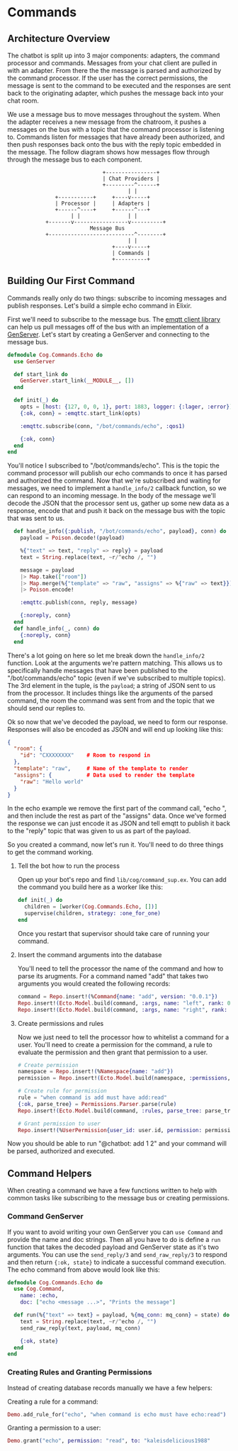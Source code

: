 # Commands

## Architecture Overview

The chatbot is split up into 3 major components: adapters, the command
processor and commands. Messages from your chat client are pulled in with an
adapter. From there the the message is parsed and authorized by the command
processor. If the user has the correct permissions, the message is sent to the
command to be executed and the responses are sent back to the originating
adapter, which pushes the message back into your chat room.

We use a message bus to move messages throughout the system. When the adapter
receives a new message from the chatroom, it pushes a messages on the bus with
a topic that the command processor is listening to. Commands listen for
messages that have already been authorized, and then push responses back onto
the bus with the reply topic embedded in the message. The follow diagram shows
how messages flow through through the message bus to each component.


                                  +----------------+
                                  | Chat Providers |
                                  +---------^------+
                                          | |
                   +-----------+     +----v-----+
                   | Processor |     | Adapters |
                   +------^----+     +------^---+
                        | |               | |
                +-------v-----------------v----------+
                              Message Bus
                +---------------------------^--------+
                                          | |
                                     +----v-----+
                                     | Commands |
                                     +----------+


## Building Our First Command


Commands really only do two things: subscribe to incoming messages and publish
responses. Let's build a simple echo command in Elixir.

First we'll need to subscribe to the message bus. The
[emqtt client library](https://github.com/emqtt/emqttc) can help us pull
messages off of the bus with an implementation of a
[GenServer](http://elixir-lang.org/docs/stable/elixir/GenServer.html). Let's
start by creating a GenServer and connecting to the message bus.

```elixir
defmodule Cog.Commands.Echo do
  use GenServer

  def start_link do
    GenServer.start_link(__MODULE__, [])
  end

  def init(_) do
    opts = [host: {127, 0, 0, 1}, port: 1883, logger: {:lager, :error}]
    {:ok, conn} = :emqttc.start_link(opts)

    :emqttc.subscribe(conn, "/bot/commands/echo", :qos1)

    {:ok, conn}
  end
end
```

You'll notice I subscribed to "/bot/commands/echo". This is the topic the
command processor will publish our echo commands to once it has parsed and
authorized the command. Now that we're subscribed and waiting for messages, we
need to implement a `handle_info/2` callback function, so we can respond to an
incoming message. In the body of the message we'll decode the JSON that the
processor sent us, gather up some new data as a response, encode that and push
it back on the message bus with the topic that was sent to us.

```elixir
  def handle_info({:publish, "/bot/commands/echo", payload}, conn) do
    payload = Poison.decode!(payload)

    %{"text" => text, "reply" => reply} = payload
    text = String.replace(text, ~r/^echo /, "")

    message = payload
    |> Map.take(["room"])
    |> Map.merge(%{"template" => "raw", "assigns" => %{"raw" => text}})
    |> Poison.encode!

    :emqttc.publish(conn, reply, message)

    {:noreply, conn}
  end
  def handle_info(_, conn) do
    {:noreply, conn}
  end
```

There's a lot going on here so let me break down the `handle_info/2`
function. Look at the arguments we're pattern matching. This allows us to
specifically handle messages that have been published to the
"/bot/commands/echo" topic (even if we've subscribed to multiple topics). The
3rd element in the tuple, is the `payload`; a string of JSON sent to us from
the processor. It includes things like the arguments of the parsed command, the
room the command was sent from and the topic that we should send our replies to.

Ok so now that we've decoded the payload, we need to form our response.
Responses will also be encoded as JSON and will end up looking like this:

```json
{
  "room": {
    "id": "CXXXXXXXX"    # Room to respond in
  },
  "template": "raw",     # Name of the template to render
  "assigns": {           # Data used to render the template
    "raw": "Hello world"
  }
}
```

In the echo example we remove the first part of the command call, "echo ", and
then include the rest as part of the "assigns" data. Once we've formed the
response we can just encode it as JSON and tell emqtt to publish it back to the
"reply" topic that was given to us as part of the payload.

So you created a command, now let's run it. You'll need to do three things to
get the command working.

1. Tell the bot how to run the process

   Open up your bot's repo and find `lib/cog/command_sup.ex`. You can
   add the command you build here as a worker like this:

   ```elixir
   def init(_) do
     children = [worker(Cog.Commands.Echo, [])]
     supervise(children, strategy: :one_for_one)
   end
   ```

   Once you restart that supervisor should take care of running your command.

2. Insert the command arguments into the database

   You'll need to tell the processor the name of the command and how to
   parse its arugments. For a command named "add" that takes two arguments
   you would created the following records:

   ```elixir
   command = Repo.insert!(%Command{name: "add", version: "0.0.1"})
   Repo.insert!(Ecto.Model.build(command, :args, name: "left", rank: 0))
   Repo.insert!(Ecto.Model.build(command, :args, name: "right", rank: 1))
   ```

3. Create permissions and rules

   Now we just need to tell the processor how to whitelist a command for a
   user. You'll need to create a permission for the command, a rule to evaluate
   the permission and then grant that permission to a user.

   ```elixir
   # Create permission
   namespace = Repo.insert!(%Namespace{name: "add"})
   permission = Repo.insert!(Ecto.Model.build(namespace, :permissions, name: "read"))

   # Create rule for permission
   rule = "when command is add must have add:read"
   {:ok, parse_tree} = Permissions.Parser.parse(rule)
   Repo.insert!(Ecto.Model.build(command, :rules, parse_tree: parse_tree))

   # Grant permission to user
   Repo.insert!(%UserPermission{user_id: user.id, permission: permission.id})
   ```

Now you should be able to run "@chatbot: add 1 2" and your command will be
parsed, authorized and executed.

## Command Helpers

When creating a command we have a few functions written to help with common
tasks like subscribing to the message bus or creating permissions.

### Command GenServer

If you want to avoid writing your own GenServer you can `use Command` and
provide the name and doc strings. Then all you have to do is define a
`run` function that takes the decoded payload and GenServer state as it's
two arguments. You can use the `send_reply/3` and `send_raw_reply/3` to
respond and then return `{:ok, state}` to indicate a successful command
execution. The echo command from above would look like this:

```elixir
defmodule Cog.Commands.Echo do
  use Cog.Command,
    name: :echo,
    doc: ["echo <message ...>", "Prints the message"]

  def run(%{"text" => text} = payload, %{mq_conn: mq_conn} = state) do
    text = String.replace(text, ~r/^echo /, "")
    send_raw_reply(text, payload, mq_conn)

    {:ok, state}
  end
end
```

### Creating Rules and Granting Permissions

Instead of creating database records manually we have a few helpers:

Creating a rule for a command:

```elixir
Demo.add_rule_for("echo", "when command is echo must have echo:read")
```

Granting a permission to a user:

```elixir
Demo.grant("echo", permission: "read", to: "kaleisdelicious1988"
```
